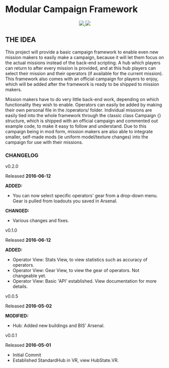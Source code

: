 <h1>Modular Campaign Framework</h1>
<p align="center">
<a href="https://github.com/CER10TY/Modular-Campaign/releases">
	<img src="https://img.shields.io/github/release/CER10TY/Modular-Campaign.svg" />
</a>
<a href="https://github.com/CER10TY/Modular-Campaign/issues">
	<img src="https://img.shields.io/github/issues/CER10TY/Modular-Campaign.svg" />
</a>
</p>

## THE IDEA

This project will provide a basic campaign framework to enable even new mission makers to easily make a campaign, because it will let them focus on the actual missions instead of the back-end scripting.
A hub which players can return to after every mission is provided, and at this hub players can select their mission and their operators (if available for the current mission). This framework also comes with an official campaign for players to enjoy, which will be added after the framework is ready to be shipped to mission makers.

Mission makers have to do very little back-end work, depending on which functionality they wish to enable. Operators can easily be added by making their own personal file in the /operators/ folder.
Individual missions are easily tied into the whole framework through the classic class Campaign {} structure, which is shipped with an official campaign and commented out example code, to make it easy to follow and understand. Due to this campaign being in mod form, mission makers are also able to integrate smaller, self-made mods (ie uniform model/texture changes) into the campaign for use with their missions.

### CHANGELOG
v0.2.0

Released **2016-06-12**

**ADDED:**
* You can now select specific operators' gear from a drop-down menu. Gear is pulled from loadouts you saved in Arsenal.

**CHANGED:**
* Various changes and fixes.

v0.1.0

Released **2016-06-12**

**ADDED:**
* Operator View: Stats View, to view statistics such as accuracy of operators.
* Operator View: Gear View, to view the gear of operators. Not changeable yet.
* Operator View: Basic 'API' established. View documentation for more details.

v0.0.5

Released **2016-05-02**

**MODIFIED:**
* Hub: Added new buildings and BIS' Arsenal.

v0.0.1

Released **2016-05-01**

* Initial Commit
* Established StandardHub in VR, view HubState.VR.
